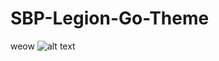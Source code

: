 # SBP-Legion-Go-Theme
weow
![alt text](https://cdn.discordapp.com/attachments/604790136554651679/1183892838740672624/image.png?ex=6589fd20&is=65778820&hm=bfae7a2274a66e42082436cdc0effeae63a119f963771834e247447fa7f45844&)
